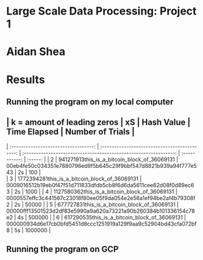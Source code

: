 # Large Scale Data Processing: Project 1
# Aidan Shea
# Results
## Running the program on my local computer
## | k = amount of leading zeros       | xS                                            | Hash Value                                                       | Time Elapsed  | Number of Trials  |
| :----------------------------------: | :-------------------------------------------: | :--------------------------------------------------------------: | :-----------: | :-----: |
| 2                                    | 941271913this_is_a_bitcoin_block_of_36069131  | 00eb4fe50c034351e7880796ed9f5b645c29f9bbf547d8821b939a94f777e543 | 2s            | 100    |  
| 3                                    | 1772394281this_is_a_bitcoin_block_of_36069131 | 0009016512b19eb0f47f51d711833dfdb5cb8f6d6da5611cee62d08f0d89ec63 | 2s            | 1000    |
| 4                                    | 1127580362this_is_a_bitcoin_block_of_36069131 | 0000557effc3c441567c23018f80ee05f9da054e2e56a1ef94be2af4b79308f2 | 2s            | 50000  |
| 5                                    | 677727831this_is_a_bitcoin_block_of_36069131  | 00000fff13501523d2df83e5990a9a620a73221a90b260384b101336154c78e2 | 4s            | 500000  |
| 6                                    | 617290535this_is_a_bitcoin_block_of_36069131  | 000000934d6e17cb0bfd5451d8ccc1251919a129f9aa9c52904bd43cfa072bf8 | 5s            | 1000000  |
## Running the program on GCP
